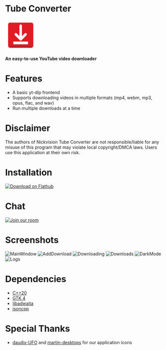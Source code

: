 # Tube Converter
<img src="src/resources/org.nickvision.tubeconverter.svg" width="100" height="100"/>

**An easy-to-use YouTube video downloader**

# Features
- A basic yt-dlp frontend
- Supports downloading videos in multiple formats (mp4, webm, mp3, opus, flac, and wav)
- Run multiple downloads at a time

# Disclaimer
The authors of Nickvision Tube Converter are not responsible/liable for any misuse of this program that may violate local copyright/DMCA laws. Users use this application at their own risk.

# Installation
<a href='https://beta.flathub.org/apps/details/org.nickvision.tubeconverter'><img width='140' alt='Download on Flathub' src='https://flathub.org/assets/badges/flathub-badge-en.png'/></a>

# Chat
<a href='https://matrix.to/#/#nickvision:matrix.org'><img width='140' alt='Join our room' src='https://user-images.githubusercontent.com/17648453/196094077-c896527d-af6d-4b43-a5d8-e34a00ffd8f6.png'/></a>

# Screenshots
![MainWindow](https://user-images.githubusercontent.com/17648453/194887430-b934194b-ad9f-4b42-a3e1-ef3b6a17aab4.png)
![AddDownload](https://user-images.githubusercontent.com/17648453/194887444-d942988b-4611-4b28-92df-1289f09d6e10.png)
![Downloading](https://user-images.githubusercontent.com/17648453/194887457-4dcbc6e3-2c03-447b-9de6-e0b3d5faefd3.png)
![Downloads](https://user-images.githubusercontent.com/17648453/194887476-0738e031-3364-434d-a075-88f52ff70e44.png)
![DarkMode](https://user-images.githubusercontent.com/17648453/194887509-06bc2df8-577c-4c47-9f47-efe52312bc7c.png)
![Logs](https://user-images.githubusercontent.com/17648453/194887523-27b91569-911e-4618-8da0-88145c75adaa.png)

# Dependencies
- [C++20](https://en.cppreference.com/w/cpp/20)
- [GTK 4](https://www.gtk.org/)
- [libadwaita](https://gnome.pages.gitlab.gnome.org/libadwaita/)
- [jsoncpp](https://github.com/open-source-parsers/jsoncpp)

# Special Thanks
- [daudix-UFO](https://github.com/daudix-UFO) and [martin-desktops](https://github.com/martin-desktops) for our application icons

